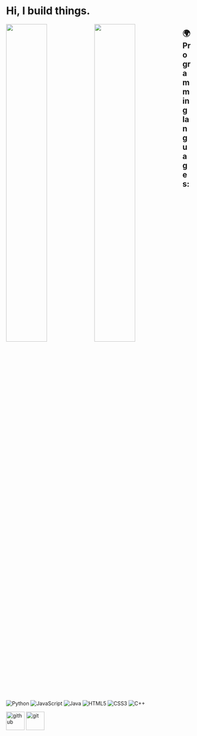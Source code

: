 
# Hi, I build things.
<!--
**collinscodes2005/collinscodes2005** is a ✨ _special_ ✨ repository because its `README.md` (this file) appears on your GitHub profile.

Here are some ideas to get you started:

- 🔭 I’m currently working on hotel recommender based on budget
- 🌱 I’m currently learning data science
- 👯 I’m looking to collaborate on and data science related project, django
- 🤔 I’m looking for help with ...
- 💬 Ask me about data science, python, django
- 📫 How to reach me: danlogan2003@gmail.com, +2349020829000
- 😄 Pronouns: He
- ⚡ Fun fact: Basketball loverrr....
-->
<img align="left" width="47%" src="https://github-readme-stats.vercel.app/api/top-langs/?username=ikotun-dev&layout=compact">

<img align="left" width="47%" src="https://github-readme-stats.vercel.app/api?username=ikotun-dev&show_icons=true&theme=dark">



## :earth_africa: Programming languages:

![Python](https://img.shields.io/badge/Python-3776AB?style=for-the-badge&logo=python&logoColor=white)
![JavaScript](https://img.shields.io/badge/javascript-%23323330.svg?style=for-the-badge&logo=javascript&logoColor=%23F7DF1E)
![Java](https://img.shields.io/badge/java-%23ED8B00.svg?style=for-the-badge&logo=java&logoColor=white)
![HTML5](https://img.shields.io/badge/html5-%23E34F26.svg?style=for-the-badge&logo=html5&logoColor=white)
![CSS3](https://img.shields.io/badge/css3-%231572B6.svg?style=for-the-badge&logo=css3&logoColor=white)
![C++](https://img.shields.io/badge/c++-%2300599C.svg?style=for-the-badge&logo=c%2B%2B&logoColor=white)



[<img alt="github" width="50px" src="https://raw.githubusercontent.com/coderjojo/coderjojo/master/img/github.svg"/>](https://github.com)
[<img alt="git" width="50px" src="https://iconape.com/wp-content/png_logo_vector/git-icon.png"/>](https://git-scm.com/)


<!-- <p align="center"> 
  Visitor count<br>
  <img src="https://profile-counter.glitch.me/Derpinou/count.svg" />
</p>
 -->
